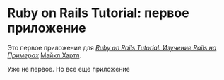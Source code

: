 # Ruby on Rails Tutorial: первое приложение

Это первое приложение для 
[*Ruby on Rails Tutorial: Изучение Rails на Примерах*](http://railstutorial.org/) 
 [Майкл Хартл](http://michaelhartl.com/).

Уже не первое. Но все еще приложение